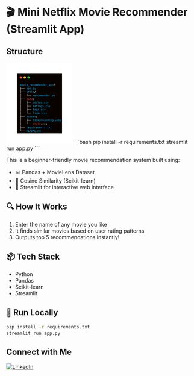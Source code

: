 # 🎬 Mini Netflix Movie Recommender (Streamlit App)

## Structure
<img src="assets/Project%20Structure.png" alt="Project Structure" style="width:35%; height:auto;">
```bash
pip install -r requirements.txt
streamlit run app.py 
```

This is a beginner-friendly movie recommendation system built using:
- 📊 Pandas + MovieLens Dataset
- 🤖 Cosine Similarity (Scikit-learn)
- 🧪 Streamlit for interactive web interface

## 🔍 How It Works
1. Enter the name of any movie you like
2. It finds similar movies based on user rating patterns
3. Outputs top 5 recommendations instantly!

## 📦 Tech Stack
- Python
- Pandas
- Scikit-learn
- Streamlit

## 🚀 Run Locally

```bash
pip install -r requirements.txt
streamlit run app.py 
```

## Connect with Me

[![LinkedIn](https://img.shields.io/badge/LinkedIn-Connect-blue?logo=linkedin)](https://www.linkedin.com/in/nayabrasool-shaik)
